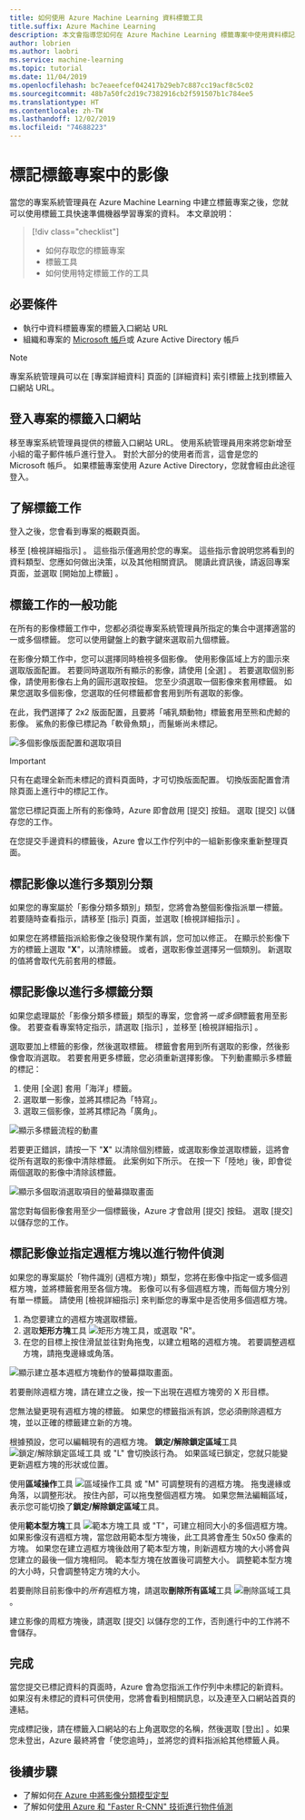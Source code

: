 ```yaml
---
title: 如何使用 Azure Machine Learning 資料標籤工具
title.suffix: Azure Machine Learning
description: 本文會指導您如何在 Azure Machine Learning 標籤專案中使用資料標記工具。
author: lobrien
ms.author: laobri
ms.service: machine-learning
ms.topic: tutorial
ms.date: 11/04/2019
ms.openlocfilehash: bc7eaeefcef042417b29eb7c887cc19acf8c5c02
ms.sourcegitcommit: 48b7a50fc2d19c7382916cb2f591507b1c784ee5
ms.translationtype: HT
ms.contentlocale: zh-TW
ms.lasthandoff: 12/02/2019
ms.locfileid: "74688223"
---
```

# <a name="tag-images-in-a-labeling-project"></a>標記標籤專案中的影像

當您的專案系統管理員在 Azure Machine Learning 中建立標籤專案之後，您就可以使用標籤工具快速準備機器學習專案的資料。 本文章說明：

> [!div class="checklist"]
> * 如何存取您的標籤專案
> * 標籤工具
> * 如何使用特定標籤工作的工具

## <a name="prerequisites"></a>必要條件

* 執行中資料標籤專案的標籤入口網站 URL
* 組織和專案的 [Microsoft 帳戶](https://account.microsoft.com/account)或 Azure Active Directory 帳戶

> [!NOTE]
> 專案系統管理員可以在 [專案詳細資料]  頁面的 [詳細資料]  索引標籤上找到標籤入口網站 URL。

## <a name="sign-in-to-the-projects-labeling-portal"></a>登入專案的標籤入口網站

移至專案系統管理員提供的標籤入口網站 URL。 使用系統管理員用來將您新增至小組的電子郵件帳戶進行登入。 對於大部分的使用者而言，這會是您的 Microsoft 帳戶。 如果標籤專案使用 Azure Active Directory，您就會經由此途徑登入。

## <a name="understand-the-labeling-task"></a>了解標籤工作

登入之後，您會看到專案的概觀頁面。

移至 [檢視詳細指示]  。 這些指示僅適用於您的專案。 這些指示會說明您將看到的資料類型、您應如何做出決策，以及其他相關資訊。 閱讀此資訊後，請返回專案頁面，並選取 [開始加上標籤]  。

## <a name="common-features-of-the-labeling-task"></a>標籤工作的一般功能

在所有的影像標籤工作中，您都必須從專案系統管理員所指定的集合中選擇適當的一或多個標籤。 您可以使用鍵盤上的數字鍵來選取前九個標籤。  

在影像分類工作中，您可以選擇同時檢視多個影像。 使用影像區域上方的圖示來選取版面配置。 若要同時選取所有顯示的影像，請使用 [全選]  。 若要選取個別影像，請使用影像右上角的圓形選取按鈕。 您至少須選取一個影像來套用標籤。 如果您選取多個影像，您選取的任何標籤都會套用到所有選取的影像。

在此，我們選擇了 2x2 版面配置，且要將「哺乳類動物」標籤套用至熊和虎鯨的影像。 鯊魚的影像已標記為「軟骨魚類」，而鬣蜥尚未標記。

![多個影像版面配置和選取項目](media/how-to-label-images/layouts.png)

> [!Important] 
> 只有在處理全新而未標記的資料頁面時，才可切換版面配置。 切換版面配置會清除頁面上進行中的標記工作。

當您已標記頁面上所有的影像時，Azure 即會啟用 [提交]  按鈕。 選取 [提交]  以儲存您的工作。

在您提交手邊資料的標籤後，Azure 會以工作佇列中的一組新影像來重新整理頁面。

## <a name="tag-images-for-multi-class-classification"></a>標記影像以進行多類別分類

如果您的專案屬於「影像分類多類別」類型，您將會為整個影像指派單一標籤。 若要隨時查看指示，請移至 [指示]  頁面，並選取 [檢視詳細指示]  。

如果您在將標籤指派給影像之後發現作業有誤，您可加以修正。 在顯示於影像下方的標籤上選取 "**X**"，以清除標籤。 或者，選取影像並選擇另一個類別。 新選取的值將會取代先前套用的標籤。

## <a name="tag-images-for-multi-label-classification"></a>標記影像以進行多標籤分類

如果您處理屬於「影像分類多標籤」類型的專案，您會將*一或多個*標籤套用至影像。 若要查看專案特定指示，請選取 [指示]  ，並移至 [檢視詳細指示]  。

選取要加上標籤的影像，然後選取標籤。 標籤會套用到所有選取的影像，然後影像會取消選取。 若要套用更多標籤，您必須重新選擇影像。 下列動畫顯示多標籤的標記：

1. 使用 [全選]  套用「海洋」標籤。
1. 選取單一影像，並將其標記為「特寫」。
1. 選取三個影像，並將其標記為「廣角」。

![顯示多標籤流程的動畫](media/how-to-label-images/multilabel.gif)

若要更正錯誤，請按一下 "**X**" 以清除個別標籤，或選取影像並選取標籤，這將會從所有選取的影像中清除標籤。 此案例如下所示。 在按一下「陸地」後，即會從兩個選取的影像中清除該標籤。

![顯示多個取消選取項目的螢幕擷取畫面](media/how-to-label-images/multiple-deselection.png)

當您對每個影像套用至少一個標籤後，Azure 才會啟用 [提交]  按鈕。 選取 [提交]  以儲存您的工作。

## <a name="tag-images-and-specify-bounding-boxes-for-object-detection"></a>標記影像並指定週框方塊以進行物件偵測

如果您的專案屬於「物件識別 (週框方塊)」類型，您將在影像中指定一或多個週框方塊，並將標籤套用至各個方塊。 影像可以有多個週框方塊，而每個方塊分別有單一標籤。 請使用 [檢視詳細指示]  來判斷您的專案中是否使用多個週框方塊。

1. 為您要建立的週框方塊選取標籤。
1. 選取**矩形方塊**工具 ![矩形方塊工具](media/how-to-label-images/rectangular-box-tool.png)，或選取 "R"。
3. 在您的目標上按住滑鼠並往對角拖曳，以建立粗略的週框方塊。 若要調整週框方塊，請拖曳邊緣或角落。

![顯示建立基本週框方塊動作的螢幕擷取畫面。](media/how-to-label-images/bounding-box-sequence.png)

若要刪除週框方塊，請在建立之後，按一下出現在週框方塊旁的 X 形目標。

您無法變更現有週框方塊的標籤。 如果您的標籤指派有誤，您必須刪除週框方塊，並以正確的標籤建立新的方塊。

根據預設，您可以編輯現有的週框方塊。 **鎖定/解除鎖定區域**工具 ![鎖定/解除鎖定區域工具](media/how-to-label-images/lock-bounding-boxes-tool.png) 或 "L" 會切換該行為。 如果區域已鎖定，您就只能變更新週框方塊的形狀或位置。

使用**區域操作**工具 ![區域操作工具](media/how-to-label-images/regions-tool.png) 或 "M" 可調整現有的週框方塊。 拖曳邊緣或角落，以調整形狀。 按住內部，可以拖曳整個週框方塊。 如果您無法編輯區域，表示您可能切換了**鎖定/解除鎖定區域**工具。

使用**範本型方塊**工具 ![範本方塊工具](media/how-to-label-images/template-box-tool.png) 或 "T"，可建立相同大小的多個週框方塊。 如果影像沒有週框方塊，當您啟用範本型方塊後，此工具將會產生 50x50 像素的方塊。 如果您在建立週框方塊後啟用了範本型方塊，則新週框方塊的大小將會與您建立的最後一個方塊相同。 範本型方塊在放置後可調整大小。 調整範本型方塊的大小時，只會調整特定方塊的大小。

若要刪除目前影像中的*所有*週框方塊，請選取**刪除所有區域**工具 ![刪除區域工具](media/how-to-label-images/delete-regions-tool.png)。

建立影像的周框方塊後，請選取 [提交]  以儲存您的工作，否則進行中的工作將不會儲存。

## <a name="finish-up"></a>完成

當您提交已標記資料的頁面時，Azure 會為您指派工作佇列中未標記的新資料。 如果沒有未標記的資料可供使用，您將會看到相關訊息，以及連至入口網站首頁的連結。

完成標記後，請在標籤入口網站的右上角選取您的名稱，然後選取 [登出]  。如果您未登出，Azure 最終將會「使您逾時」，並將您的資料指派給其他標籤人員。

## <a name="next-steps"></a>後續步驟

* 了解如何[在 Azure 中將影像分類模型定型](https://docs.microsoft.com/azure/machine-learning/service/tutorial-train-models-with-aml)
* 了解如何[使用 Azure 和 "Faster R-CNN" 技術進行物件偵測](https://www.microsoft.com/developerblog/2017/10/24/bird-detection-with-azure-ml-workbench/)
